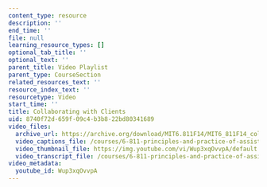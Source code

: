 ```yaml
---
content_type: resource
description: ''
end_time: ''
file: null
learning_resource_types: []
optional_tab_title: ''
optional_text: ''
parent_title: Video Playlist
parent_type: CourseSection
related_resources_text: ''
resource_index_text: ''
resourcetype: Video
start_time: ''
title: Collaborating with Clients
uid: 8740f72d-659f-09c4-b3b8-22bd80341689
video_files:
  archive_url: https://archive.org/download/MIT6.811F14/MIT6_811F14_collaborating_with_clients_300k.mp4
  video_captions_file: /courses/6-811-principles-and-practice-of-assistive-technology-fall-2014/6f47d822e2765c76b1c0420124f0cb44_Wup3xqOvvpA.vtt
  video_thumbnail_file: https://img.youtube.com/vi/Wup3xqOvvpA/default.jpg
  video_transcript_file: /courses/6-811-principles-and-practice-of-assistive-technology-fall-2014/08d6afa2ebe92c81c3ccfc1d6b5967ba_Wup3xqOvvpA.pdf
video_metadata:
  youtube_id: Wup3xqOvvpA
---
```

